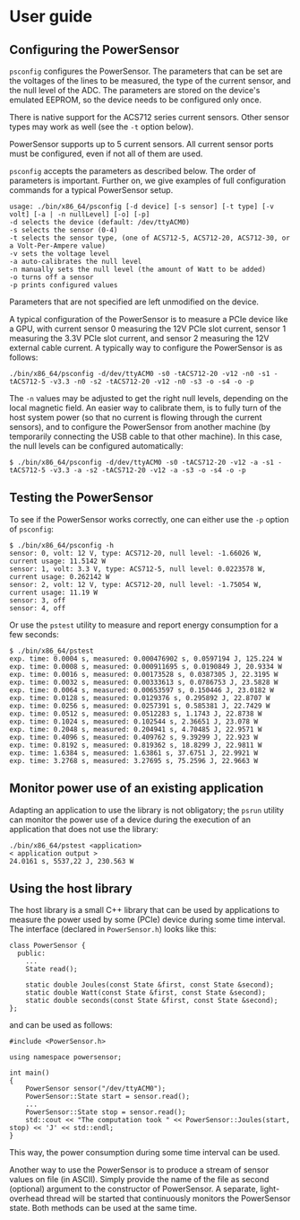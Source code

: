 # User guide
## Configuring the PowerSensor
`psconfig` configures the PowerSensor.  The parameters that can be set are the voltages of the lines to be measured, the type of the current sensor, and the null level of the ADC.  The parameters are stored on the device's emulated EEPROM, so the device needs to be configured only once.

There is native support for the ACS712 series current sensors.  Other sensor types may work as well (see the `-t` option below).

PowerSensor supports up to 5 current sensors.  All current sensor ports must be configured, even if not all of them are used.

`psconfig` accepts the parameters as described below.  The order of parameters is important.  Further on, we give examples of full configuration commands for a typical PowerSensor setup.

```
usage: ./bin/x86_64/psconfig [-d device] [-s sensor] [-t type] [-v volt] [-a | -n nullLevel] [-o] [-p]
-d selects the device (default: /dev/ttyACM0)
-s selects the sensor (0-4)
-t selects the sensor type, (one of ACS712-5, ACS712-20, ACS712-30, or a Volt-Per-Ampere value)
-v sets the voltage level
-a auto-calibrates the null level
-n manually sets the null level (the amount of Watt to be added)
-o turns off a sensor
-p prints configured values
```

Parameters that are not specified are left unmodified on the device.

A typical configuration of the PowerSensor is to measure a PCIe device like a
GPU, with current sensor 0 measuring the 12V PCIe slot current, sensor 1
measuring the 3.3V PCIe slot current, and sensor 2 measuring the 12V external
cable current.  A typically way to configure the PowerSensor is as follows:

```
./bin/x86_64/psconfig -d/dev/ttyACM0 -s0 -tACS712-20 -v12 -n0 -s1 -tACS712-5 -v3.3 -n0 -s2 -tACS712-20 -v12 -n0 -s3 -o -s4 -o -p
```

The `-n` values may be adjusted to get the right null levels, depending on the local magnetic field.  An easier way to calibrate them, is to fully turn of the host system power (so that no current is flowing through the current sensors), and to configure the PowerSensor from another machine (by temporarily connecting the USB cable to that other machine).  In this case, the null levels can be configured automatically:

```
$ ./bin/x86_64/psconfig -d/dev/ttyACM0 -s0 -tACS712-20 -v12 -a -s1 -tACS712-5 -v3.3 -a -s2 -tACS712-20 -v12 -a -s3 -o -s4 -o -p
```


## Testing the PowerSensor
To see if the PowerSensor works correctly, one can either use the `-p` option of `psconfig`:
```
$ ./bin/x86_64/psconfig -h
sensor: 0, volt: 12 V, type: ACS712-20, null level: -1.66026 W, current usage: 11.5142 W
sensor: 1, volt: 3.3 V, type: ACS712-5, null level: 0.0223578 W, current usage: 0.262142 W
sensor: 2, volt: 12 V, type: ACS712-20, null level: -1.75054 W, current usage: 11.19 W
sensor: 3, off
sensor: 4, off
```

Or use the `pstest` utility to measure and report energy consumption for a few seconds:
```
$ ./bin/x86_64/pstest
exp. time: 0.0004 s, measured: 0.000476902 s, 0.0597194 J, 125.224 W
exp. time: 0.0008 s, measured: 0.000911695 s, 0.0190849 J, 20.9334 W
exp. time: 0.0016 s, measured: 0.00173528 s, 0.0387305 J, 22.3195 W
exp. time: 0.0032 s, measured: 0.00333613 s, 0.0786753 J, 23.5828 W
exp. time: 0.0064 s, measured: 0.00653597 s, 0.150446 J, 23.0182 W
exp. time: 0.0128 s, measured: 0.0129376 s, 0.295892 J, 22.8707 W
exp. time: 0.0256 s, measured: 0.0257391 s, 0.585381 J, 22.7429 W
exp. time: 0.0512 s, measured: 0.0512283 s, 1.1743 J, 22.8738 W
exp. time: 0.1024 s, measured: 0.102544 s, 2.36651 J, 23.078 W
exp. time: 0.2048 s, measured: 0.204941 s, 4.70485 J, 22.9571 W
exp. time: 0.4096 s, measured: 0.409762 s, 9.39299 J, 22.923 W
exp. time: 0.8192 s, measured: 0.819362 s, 18.8299 J, 22.9811 W
exp. time: 1.6384 s, measured: 1.63861 s, 37.6751 J, 22.9921 W
exp. time: 3.2768 s, measured: 3.27695 s, 75.2596 J, 22.9663 W
```

## Monitor power use of an existing application
Adapting an application to use the library is not obligatory; the `psrun` utility can monitor the power use of a device during the execution of an application that does not use the library:
```
./bin/x86_64/pstest <application>
< application output >
24.0161 s, 5537,22 J, 230.563 W
```

## Using the host library
The host library is a small C++ library that can be used by applications to measure the power used by some (PCIe) device during some time interval.  The interface (declared in `PowerSensor.h`) looks like this:
```
class PowerSensor {
  public:
    ...
    State read();

    static double Joules(const State &first, const State &second);
    static double Watt(const State &first, const State &second);
    static double seconds(const State &first, const State &second);
};
```
and can be used as follows:
```
#include <PowerSensor.h>

using namespace powersensor;

int main()
{
    PowerSensor sensor("/dev/ttyACM0");
    PowerSensor::State start = sensor.read();
    ...
    PowerSensor::State stop = sensor.read();
    std::cout << "The computation took " << PowerSensor::Joules(start, stop) << 'J' << std::endl;
}
```

This way, the power consumption during some time interval can be used.

Another way to use the PowerSensor is to produce a stream of sensor values on file (in ASCII). Simply provide the name of the file as second (optional) argument to the constructor of PowerSensor.  A separate, light-overhead thread will be started that continuously monitors the PowerSensor state. Both methods can be used at the same time.
